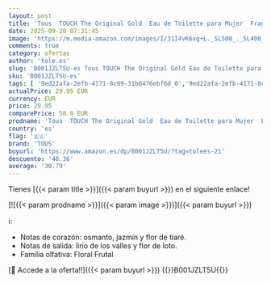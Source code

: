 ```yaml
---
layout: post
title: 'Tous  TOUCH The Original Gold  Eau de Toilette para Mujer  Fragancia Floral Afrutada  50 ml con Vaporizador'
date: 2025-09-20 07:31:45
image: 'https://m.media-amazon.com/images/I/31I4vK6xg+L._SL500_._SL400_.jpg'
comments: true
category: ofertas
author: 'tole.es'
slug: 'B001JZLT5U-es Tous TOUCH The Original Gold Eau de Toilette para Mujer...'
sku: 'B001JZLT5U-es'
tags: [ '9ed22afa-2efb-4171-8c99-31b8476ebf6d_0','9ed22afa-2efb-4171-8c99-31b8476ebf6d_9801','Agua de tocador para mujeres','Aguas - No disponibles','Arborist Merchandising Root','Belleza','Fragancias para mujeres','Perfumes y fragancias','Self Service','Special Features Stores','de','eau','toilette','tous','🇪🇸', ]
actualPrice: 29.95 EUR
currency: EUR
price: 29.95
comparePrice: 58.0 EUR
prodname: 'Tous  TOUCH The Original Gold  Eau de Toilette para Mujer  Fragancia Floral Afrutada  50 ml con Vaporizador'
country: 'es'
flag: '🇪🇸'
brand: 'TOUS'
buyurl: 'https://www.amazon.es/dp/B001JZLT5U/?tag=tolees-21'
descuento: '48.36'
average: '30.79'
---
```


Tienes [{{< param title >}}]({{< param buyurl >}}) en el siguiente enlace!

[![{{< param prodname >}}]({{< param image >}})]({{< param buyurl >}})

ℹ️:

- Notas de corazón: osmanto, jazmín y flor de tiaré.
- Notas de salida: lirio de los valles y flor de loto.
- Familia olfativa: Floral Frutal

[🛒 Accede a la oferta!!]({{< param buyurl >}})
{{<world>}}B001JZLT5U{{</world>}}
